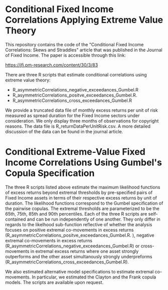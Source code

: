 # Conditional Fixed Income Correlations Applying Extreme Value Theory

This repository contains the code of the "Conditional Fixed Income Correlations: Skews and Straddles" article that was published in the Journal of Fixed Income. The paper is accessible through this link:

https://jfi.pm-research.com/content/30/3/83

There are three R scripts that estimate conditional correlations using extreme value theory:

- R_asymmetricCorrelations_negative_exceedances_Gumbel.R
- R_asymmetricCorrelations_positve_exceedances_Gumbel.R. 
- R_asymmetricCorrelations_cross_exceedances_Gumbel.R

We provide a truncated data file of monthly excess returns per unit of risk measured as spread duration for the Fixed Income sectors under consideration. We only display three months of observations for copyright reasons. The data file is R_returnDataPerUnitRisk.csv. A more detailed discussion of the data can be found in the journal article.

# Conditional Extreme-Value Fixed Income Correlations Using Gumbel's Copula Specification

The three R scripts listed above estimate the maximum likelihood functions of excess returns beyond extremal thresholds by pre-specified pairs of Fixed Income assets in terms of their respective excess returns by unit of duration. The likelihood functions correspond to the Gumbel specification of the pairwise copulas. The extremal thresholds are parameterized to be the 65th, 75th, 85th and 90th percentiles. Each of the three R scripts are self-contained and can be run independently of one another. They only differ in regards to the likelhood sub-function reflective of whether the analysis focuses on positive extremal co-movements in excess returns (R_asymmetricCorrelations_positve_exceedances_Gumbel.R. ), negative extremal co-movements in excess returns (R_asymmetricCorrelations_negative_exceedances_Gumbel.R) or cross-movements in extremal excess returns where one asset strongly outperforms and the other asset simultanously strongly underpreforms (R_asymmetricCorrelations_cross_exceedances_Gumbel.R). 

We also estimated alternative model specifications to estimate extremal co-movements. In particular, we estimated the Clayton and the Frank copula models. The scripts are available upon request.

